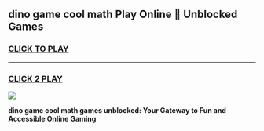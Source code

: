 
## dino game cool math Play Online 👋 Unblocked Games
<h3>
<a href="https://news.freeplayer.one?title=dino_game_cool_math&ref=17CMG">CLICK TO PLAY</a></h3>
<hr>

<h3>
<a href="https://news.freeplayer.one?title=dino_game_cool_math&ref=17CMG">CLICK 2 PLAY</a>
  
</h3>

<a href="https://news.freeplayer.one?title=dino_game_cool_math&ref=17CMG/"><img src="https://clearcache.store/games.png"></a>


**dino game cool math games unblocked: Your Gateway to Fun and Accessible Online Gaming**
